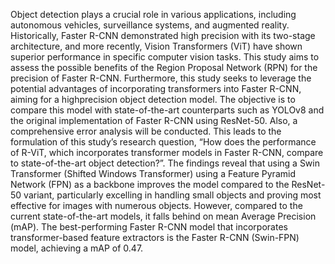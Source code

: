 Object detection plays a crucial role in various applications, including autonomous vehicles, surveillance systems, and augmented
reality. Historically, Faster R-CNN demonstrated high precision with
its two-stage architecture, and more recently, Vision Transformers
(ViT) have shown superior performance in specific computer vision
tasks. This study aims to assess the possible benefits of the Region
Proposal Network (RPN) for the precision of Faster R-CNN. Furthermore, this study seeks to leverage the potential advantages of
incorporating transformers into Faster R-CNN, aiming for a highprecision object detection model. The objective is to compare this
model with state-of-the-art counterparts such as YOLOv8 and the
original implementation of Faster R-CNN using ResNet-50. Also, a
comprehensive error analysis will be conducted. This leads to the
formulation of this study’s research question, “How does the performance of R-ViT, which incorporates transformer models in Faster R-CNN,
compare to state-of-the-art object detection?”. The findings reveal that
using a Swin Transformer (Shifted Windows Transformer) using a
Feature Pyramid Network (FPN) as a backbone improves the model
compared to the ResNet-50 variant, particularly excelling in handling
small objects and proving most effective for images with numerous
objects. However, compared to the current state-of-the-art models, it
falls behind on mean Average Precision (mAP). The best-performing
Faster R-CNN model that incorporates transformer-based feature
extractors is the Faster R-CNN (Swin-FPN) model, achieving a mAP
of 0.47.
